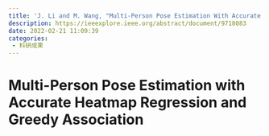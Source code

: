 ```yaml
---
title: 'J. Li and M. Wang, "Multi-Person Pose Estimation With Accurate Heatmap Regression and Greedy Association," in IEEE Transactions on Circuits and Systems for Video Technology, vol. 32, no. 8, pp. 5521-5535, Aug. 2022, doi: 10.1109/TCSVT.2022.3153044.'
description: https://ieeexplore.ieee.org/abstract/document/9718083
date: 2022-02-21 11:09:39
categories:
 - 科研成果
---
```

# Multi-Person Pose Estimation with Accurate Heatmap Regression and Greedy Association